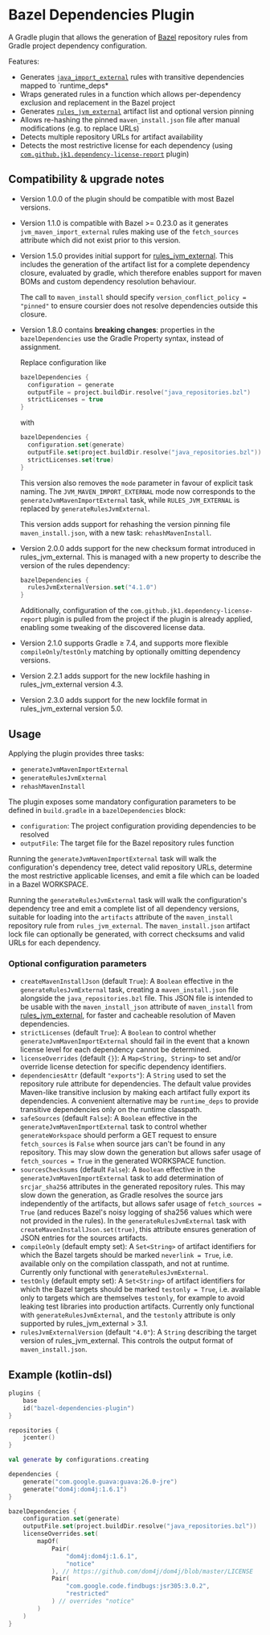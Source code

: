 # Bazel Dependencies Plugin

A Gradle plugin that allows the generation of [Bazel][1] repository rules from
Gradle project dependency configuration.

Features:

* Generates [`java_import_external`][2] rules with transitive dependencies
  mapped to `runtime_deps*
* Wraps generated rules in a function which allows per-dependency exclusion and
  replacement in the Bazel project
* Generates [`rules_jvm_external`][4] artifact list and optional version pinning
* Allows re-hashing the pinned `maven_install.json` file after manual
  modifications (e.g. to replace URLs)
* Detects multiple repository URLs for artifact availability
* Detects the most restrictive license for each dependency (using
  [`com.github.jk1.dependency-license-report`][3] plugin)

## Compatibility &amp; upgrade notes

* Version 1.0.0 of the plugin should be compatible with most Bazel versions.
* Version 1.1.0 is compatible with Bazel &gt;= 0.23.0 as it generates
  `jvm_maven_import_external` rules making use of the `fetch_sources` attribute
  which did not exist prior to this version.
* Version 1.5.0 provides initial support for [rules_jvm_external][4]. This
  includes the generation of the artifact list for a complete dependency
  closure, evaluated by gradle, which therefore enables support for maven BOMs
  and custom dependency resolution behaviour.

  The call to `maven_install` should
  specify `version_conflict_policy = "pinned"`
  to ensure coursier does not resolve dependencies outside this closure.
* Version 1.8.0 contains **breaking changes**: properties in the
  `bazelDependencies` use the Gradle Property syntax, instead of assignment.

  Replace configuration like
  ```kotlin
  bazelDependencies {
    configuration = generate
    outputFile = project.buildDir.resolve("java_repositories.bzl")
    strictLicenses = true
  }
  ```
  with
  ```kotlin
  bazelDependencies {
    configuration.set(generate)
    outputFile.set(project.buildDir.resolve("java_repositories.bzl"))
    strictLicenses.set(true)
  }
  ```

  This version also removes the `mode` parameter in favour of explicit task
  naming. The `JVM_MAVEN_IMPORT_EXTERNAL` mode now corresponds to the
  `generateJvmMavenImportExternal` task, while `RULES_JVM_EXTERNAL` is replaced
  by `generateRulesJvmExternal`.

  This version adds support for rehashing the version pinning file
  `maven_install.json`, with a new task: `rehashMavenInstall`.
* Version 2.0.0 adds support for the new checksum format introduced in
  rules_jvm_external. This is managed with a new property to describe the
  version of the rules dependency:
  ```kotlin
  bazelDependencies {
    rulesJvmExternalVersion.set("4.1.0")
  }
  ```

  Additionally, configuration of the `com.github.jk1.dependency-license-report`
  plugin is pulled from the project if the plugin is already applied, enabling
  some tweaking of the discovered license data.
* Version 2.1.0 supports Gradle &ge; 7.4, and supports more
  flexible `compileOnly`/`testOnly` matching by optionally omitting dependency
  versions.
* Version 2.2.1 adds support for the new lockfile hashing  in rules_jvm_external
  version 4.3.
* Version 2.3.0 adds support for the new lockfile format in rules_jvm_external
  version 5.0.

## Usage

Applying the plugin provides three tasks:

* `generateJvmMavenImportExternal`
* `generateRulesJvmExternal`
* `rehashMavenInstall`

The plugin exposes some mandatory configuration parameters to be defined in
`build.gradle` in a `bazelDependencies` block:

* `configuration`: The project configuration providing dependencies to be
  resolved
* `outputFile`: The target file for the Bazel repository rules function

Running the `generateJvmMavenImportExternal` task will walk the configuration's
dependency tree, detect valid repository URLs, determine the most restrictive
applicable licenses, and emit a file which can be loaded in a Bazel WORKSPACE.

Running the `generateRulesJvmExternal` task will walk the configuration's
dependency tree and emit a complete list of all dependency versions, suitable
for loading into the `artifacts` attribute of the `maven_install` repository
rule from `rules_jvm_external`. The `maven_install.json` artifact lock file can
optionally be generated, with correct checksums and valid URLs for each
dependency.

### Optional configuration parameters

* `createMavenInstallJson` (default `True`): A `Boolean` effective in the
  `generateRulesJvmExternal` task, creating a `maven_install.json` file
  alongside the `java_repositories.bzl` file. This JSON file is intended to be
  usable with the `maven_install_json` attribute of `maven_install` from
  [rules_jvm_external][4], for faster and cacheable resolution of Maven
  dependencies.
* `strictLicenses` (default `True`): A `Boolean` to control whether
  `generateJvmMavenImportExternal` should fail in the event that a known license
  level for each dependency cannot be determined.
* `licenseOverrides` (default `{}`): A `Map<String, String>` to set and/or
  override license detection for specific dependency identifiers.
* `dependenciesAttr` (default `"exports"`): A `String` used to set the
  repository rule attribute for dependencies. The default value provides
  Maven-like transitive inclusion by making each artifact fully export its
  dependencies. A convenient alternative may be `runtime_deps` to provide
  transitive dependencies only on the runtime classpath.
* `safeSources` (default `False`): A `Boolean` effective in the
  `generateJvmMavenImportExternal` task to control whether `generateWorkspace`
  should perform a GET request to ensure `fetch_sources` is `False` when source
  jars can't be found in any repository. This may slow down the generation but
  allows safer usage of `fetch_sources = True` in the generated WORKSPACE
  function.
* `sourcesChecksums` (default `False`): A `Boolean` effective in the
  `generateJvmMavenImportExternal` task to add determination of `srcjar_sha256`
  attributes in the generated repository rules. This may slow down the
  generation, as Gradle resolves the source jars independently of the artifacts,
  but allows safer usage of `fetch_sources = True` (and reduces Bazel's noisy
  logging of sha256 values which were not provided in the rules). In the
  `generateRulesJvmExternal` task with `createMavenInstallJson.set(true)`, this
  attribute ensures generation of JSON entries for the sources artifacts.
* `compileOnly` (default empty set): A `Set<String>` of artifact identifiers for
  which the Bazel targets should be marked `neverlink = True`, i.e. available
  only on the compilation classpath, and not at runtime. Currently only
  functional with `generateRulesJvmExternal`.
* `testOnly` (default empty set): A `Set<String>` of artifact identifiers for
  which the Bazel targets should be marked `testonly = True`, i.e. available
  only to targets which are themselves `testonly`, for example to avoid leaking
  test libraries into production artifacts. Currently only functional with
  `generateRulesJvmExternal`, and the `testonly` attribute is only supported by
  rules_jvm_external &gt; 3.1.
* `rulesJvmExternalVersion` (default `"4.0"`): A `String` describing the target
  version of rules_jvm_external. This controls the output format of
  `maven_install.json`.

## Example (kotlin-dsl)

```kotlin
plugins {
    base
    id("bazel-dependencies-plugin")
}

repositories {
    jcenter()
}

val generate by configurations.creating

dependencies {
    generate("com.google.guava:guava:26.0-jre")
    generate("dom4j:dom4j:1.6.1")
}

bazelDependencies {
    configuration.set(generate)
    outputFile.set(project.buildDir.resolve("java_repositories.bzl"))
    licenseOverrides.set(
        mapOf(
            Pair(
                "dom4j:dom4j:1.6.1",
                "notice"
            ), // https://github.com/dom4j/dom4j/blob/master/LICENSE
            Pair(
                "com.google.code.findbugs:jsr305:3.0.2",
                "restricted"
            ) // overrides "notice"
        )
    )
}
```

[1]: https://bazel.build

[2]: https://github.com/bazelbuild/bazel/blob/master/tools/build_defs/repo/java.bzl

[3]: https://github.com/jk1/Gradle-License-Report

[4]: https://github.com/bazelbuild/rules_jvm_external
